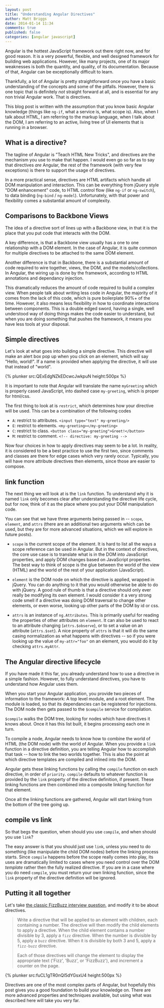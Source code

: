 ```yaml
---
layout: post
title: "Understanding Angular Directives"
author: Matt Briggs
date: 2014-01-14 11:34
comments: true
published: false
categories: [angular javascript]
---
```


Angular is the hottest JavaScript framework out there right now, and for good reason. It is a very powerful, flexible, and well designed framework for building web applications. However, like many projects, one of its major weaknesses is both the quantity, and quality, of its documentation. Because of that, Angular can be exceptionally difficult to learn.

Thankfully, a lot of Angular is pretty straightforward once you have a basic understanding of the concepts and some of the pitfalls. However, there is one topic that is definitely *not* straight forward at all, and is essential for any non trivial Angular work. That is directives.

This blog post is written with the assumption that you know basic Angular knowledge (things like `ng-if`, what a service is, what scope is). Also, when I talk about HTML, I am referring to the markup language, when I talk about the DOM, I am referring to an active, living tree of UI elements that is running in a browser.

## What is a directive?

The tagline of Angular is "Teach HTML New Tricks", and directives are the mechanism you use to make that happen. I would even go so far as to say that directives *are* Angular, the rest of the framework (with very few exceptions) is there to support the usage of directives.

In a more practical sense, directives are HTML artifacts which handle all DOM manipulation and interaction. This can be everything from jQuery style "DOM enhancement" code, to HTML control flow (like `ng-if` or `ng-switch`), to data binding (`ng-bind` / `ng-model`). Unfortunately, with that power and flexibility comes a substantial amount of complexity.

## Comparisons to Backbone Views

The idea of a directive sort of lines up with a Backbone view, in that it is the place that you put code that interacts with the DOM. 

A key difference, is that a Backbone view usually has a one to one relationship with a DOM element. In the case of Angular, it is quite common for multiple directives to be attached to the same DOM element. 

Another difference is that in Backbone, there is a substantial amount of code required to wire together, views, the DOM, and the models/collections. In Angular, the wiring up is done by the framework, according to HTML annotations and dependancy injection. 

This dramatically reduces the amount of code required to build a complex view. When people talk about writing less code in Angular, the majority of it comes from the lack of this code, which is pure boilerplate 90%+ of the time. However, it also means less flexibility in how to coordinate interactions between components. This is a double edged sword, having a single, well understood way of doing things makes the code easier to understand, but when you are doing something that pushes the framework, it means you have less tools at your disposal.

## Simple directives

Let's look at what goes into building a simple directive. This directive will make an alert box pop up when you click on an element, which will say "Hello, world!". If a name is provided when applying the directive, it will use that instead of "world".

{% plunker src:QExEdgNZkEDcwcJwkpuN height:500px %}

It is important to note that Angular will translate the name `myGreeting` which is properly cased JavaScript, into dashed case `my-greeting`, which is proper for html/css.

The first thing to look at is `restrict`, which determines how your directive will be used. This can be a combination of the following codes

- `A`: restrict to attributes. `<input type="text" my-greeting/>`
- `E`: restrict to elements. `<my-greeting></my-greeting>`
- `C`: restrict to class. `<button class="my-greeting">Greet!</button>`
- `M`: restrict to comment. `<!-- directive: my-greeting -->`


Now four choices in how to apply directives may seem to be a lot. In reality, it is considered to be a best practice to use the first two, since comments and classes are there for edge cases which very rarely occur. Typically, you will have more attribute directives then elements, since those are easier to compose.

## link function

The next thing we will look at is the `link` function. To understand why it is named `link` only becomes clear after understanding the directive life cycle, but for now, think of it as the place where you put your DOM manipulation code. 

You can see that we have three arguments being passed in -- `scope`, `element`, and `attrs` (there are an additional two arguments which can be used, but they are for more advanced situations, which we will explore in future posts). 

- `scope` is the current scope of the element. It is hard to list all the ways a scope reference can be used in Angular. But in the context of directives, the core use case is to translate what is in the DOM into JavaScript properties, and apply DOM changes based on JavaScript properties. The best way to think of scope is the glue between the world of the view (HTML) and the world of the rest of your application (JavaScript).

- `element` is the DOM node on which the directive is applied, wrapped in jQuery. You can do anything to it that you would otherwise be able to do with jQuery. A good rule of thumb is that a directive should only ever really be modifying its own element. I would consider it a very strong code smell if a directive was doing DOM traversal to change other elements, or even worse, looking up other parts of the DOM by id or css.

- `attrs` is an instance of `ng.Attributes`. This is primarily useful for reading the properties of other attributes on `element`. It can also be used to react to an attribute changing (`attrs.$observe`), or to set a value on an attribute (`attrs.$set`). A nice property of `attrs` is that it will do the same casing normalization as what happens with directives -- so if you were looking up the value of `my-attr="foo"` on an element, you would do it by checking `attrs.myAttr`.


## The Angular directive lifecycle

If you have made it this far, you already understand how to use a directive in a simple fashion. However, to fully understand directives, you have to understand how Angular uses them. 

When you start your Angular application, you provide two pieces of information to the framework: A top level module, and a root element. The module is loaded, so that its dependancies can be registered for injections. The DOM node then gets passed to the `$compile` service for compilation.

`$compile` walks the DOM tree, looking for nodes which have directives it knows about. Once it has this list built, it begins processing each one in turn.

To compile a node, Angular needs to know how to combine the world of HTML (the DOM node) with the world of Angular. When you provide a `link` function in a directive definition, you are telling Angular how to accomplish that task -- how to link the two worlds together. This is also the point at which directive templates are compiled and inlined into the DOM.

Angular gets these linking functions by calling the `compile` function on each directive, in order of `priority`. `compile` defaults to whatever function is provided by the `link` property of the directive definition, if present. These linking functions are then combined into a composite linking function for that element.

Once all the linking functions are gathered, Angular will start linking from the bottom of the tree going up. 

## compile vs link

So that begs the question, when should you use `compile`, and when should you use `link`?

The easy answer is that you should just use `link`, unless you need to do something (like manipulate the child DOM nodes) before the linking process starts. Since `compile` happens before the scope really comes into play, its uses are dramatically limited to cases where you need control over the DOM *template* rather then the fully realized directive. If you are in a case where you do need `compile`, you must return your own linking function, since the `link` property of the directive definition will be ignored.


## Putting it all together

Let's take [the classic FizzBuzz interview question](http://c2.com/cgi/wiki?FizzBuzzTest), and modify it to be about directives.

> Write a directive that will be applied to an element with 
> children, each containing a number. The directive will then
> modify the child elements to apply a directive. When the
> child element contains a number divisible by 3, apply a
> `fizz` directive. When the number is divisible by 5, apply
> a `buzz` directive. When it is divisible by both 3 and 5, 
> apply a `fizz-buzz` directive.
>
> Each of those directives will change the element to display
> the appropriate text ('Fizz', 'Buzz', or 'FizzBuzz'), and
> increment a counter on the page.

{% plunker src:fuCL1gTR0nQl5dYGsxU4 height:500px %}

Directives are one of the most complex parts of Angular, but hopefully this post gives you a good foundation to build your knowledge on. There are more advanced properties and techniques available, but using what was described here will take you very far. 




